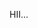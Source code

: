 HII...

<!---
zzzild/zzzild is a ✨ special ✨ repository because its `README.md` (this file) appears on your GitHub profile.
You can click the Preview link to take a look at your changes.
--->
